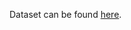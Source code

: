 Dataset can be found [here](https://indianinstituteofscience-my.sharepoint.com/personal/sameer_iisc_ac_in/_layouts/15/onedrive.aspx?id=%2Fpersonal%2Fsameer%5Fiisc%5Fac%5Fin%2FDocuments%2FMathematical%20Analysis).
